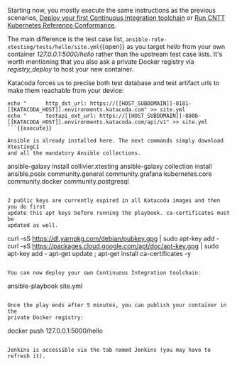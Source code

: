 Starting now, you mostly execute the same instructions as the previous
scenarios,
[Deploy your first Continuous Integration toolchain](https://www.katacoda.com/ollivier/courses/xtestingci/firstci)
or [Run CNTT Kubernetes Reference Conformance](https://www.katacoda.com/ollivier/courses/xtestingci/cnttrc2).

The main difference is the test case list,
```ansible-role-xtesting/tests/hello/site.yml```{{open}} as you target
*hello* from your own container *127.0.0.1:5000/hello* rather than the upstream
test case lists. It's worth mentioning that you also ask a private Docker
registry via *registry_deploy* to host your new container.

Katacoda forces us to precise both test database and test artifact urls to
make them reachable from your device:

```
echo "      http_dst_url: https://[[HOST_SUBDOMAIN]]-8181-[[KATACODA_HOST]].environments.katacoda.com" >> site.yml
echo "      testapi_ext_url: https://[[HOST_SUBDOMAIN]]-8000-[[KATACODA_HOST]].environments.katacoda.com/api/v1" >> site.yml
```{{execute}}

Ansible is already installed here. The next commands simply download XtestingCI
and all the mandatory Ansible collections.

```
ansible-galaxy install collivier.xtesting
ansible-galaxy collection install ansible.posix community.general community.grafana kubernetes.core community.docker community.postgresql
```{{execute}}

2 public keys are currently expired in all Katacoda images and then you do first
update this apt keys before running the playbook. ca-certificates must be
updated as well.

```
curl -sS https://dl.yarnpkg.com/debian/pubkey.gpg | sudo apt-key add -
curl -sS https://packages.cloud.google.com/apt/doc/apt-key.gpg | sudo apt-key add -
apt-get update ; apt-get install ca-certificates -y
```{{execute}}

You can now deploy your own Continuous Integration toolchain:

```
ansible-playbook site.yml
```{{execute}}

Once the play ends after 5 minutes, you can publish your container in the
private Docker registry:

```
docker push 127.0.0.1:5000/hello
```{{execute}}

Jenkins is accessible via the tab named Jenkins (you may have to refresh it).
